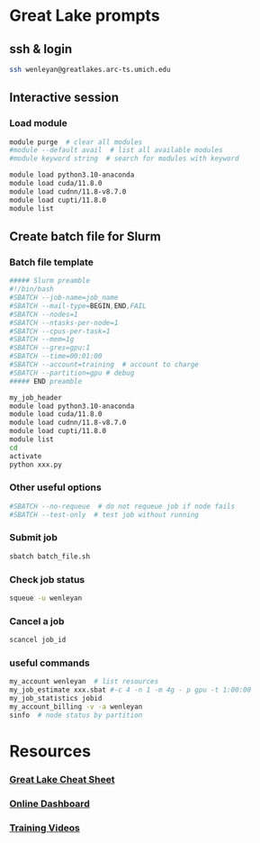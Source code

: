 # Great Lake prompts

## ssh & login
```bash
ssh wenleyan@greatlakes.arc-ts.umich.edu
```

## Interactive session
### Load module


```bash
module purge  # clear all modules
#module --default avail  # list all available modules
#module keyword string  # search for modules with keyword

module load python3.10-anaconda
module load cuda/11.8.0
module load cudnn/11.8-v8.7.0
module load cupti/11.8.0
module list

```


## Create batch file for Slurm

### Batch file template

```bash
##### Slurm preamble
#!/bin/bash
#SBATCH --job-name=job_name
#SBATCH --mail-type=BEGIN,END,FAIL
#SBATCH --nodes=1
#SBATCH --ntasks-per-node=1
#SBATCH --cpus-per-task=1
#SBATCH --mem=1g
#SBATCH --gres=gpu:1
#SBATCH --time=00:01:00
#SBATCH --account=training  # account to charge
#SBATCH --partition=gpu # debug
##### END preamble

my_job_header
module load python3.10-anaconda
module load cuda/11.8.0
module load cudnn/11.8-v8.7.0
module load cupti/11.8.0
module list
cd
activate 
python xxx.py
```

### Other useful options

```bash
#SBATCH --no-requeue  # do not requeue job if node fails
#SBATCH --test-only  # test job without running
```

### Submit job    
```bash
sbatch batch_file.sh
```

### Check job status

```bash
squeue -u wenleyan
```

### Cancel a job

```bash
scancel job_id
```

### useful commands

```bash
my_account wenleyan  # list resources
my_job_estimate xxx.sbat #-c 4 -n 1 -m 4g - p gpu -t 1:00:00
my_job_statistics jobid
my_account_billing -v -a wenleyan 
sinfo  # node status by partition

```


# Resources

### [Great Lake Cheat Sheet](https://arc.umich.edu/wp-content/uploads/sites/4/2020/05/Great-Lakes-Cheat-Sheet.pdf)
### [Online Dashboard](https://greatlakes.arc-ts.umich.edu/pun/sys/dashboard)

### [Training Videos](https://www.mivideo.it.umich.edu/channel/ARC-TS%2BTraining/181860561/)